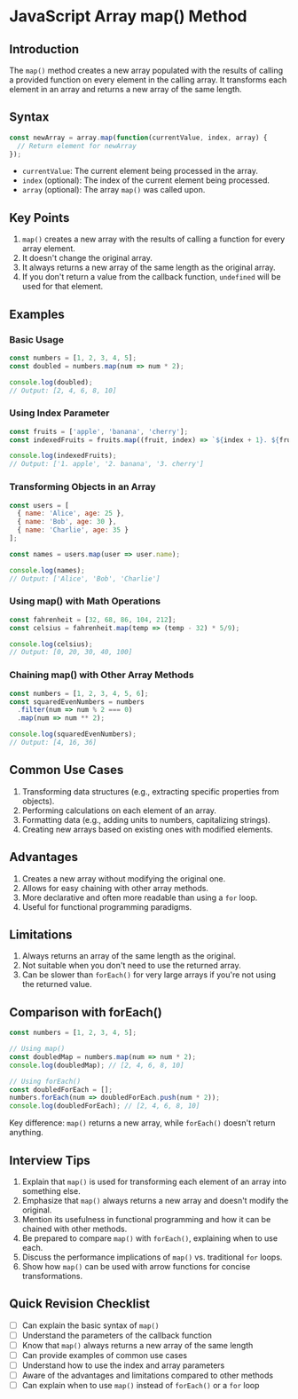 # JavaScript Array map() Method

## Introduction

The `map()` method creates a new array populated with the results of calling a provided function on every element in the calling array. It transforms each element in an array and returns a new array of the same length.

## Syntax

```javascript
const newArray = array.map(function(currentValue, index, array) {
  // Return element for newArray
});
```

- `currentValue`: The current element being processed in the array.
- `index` (optional): The index of the current element being processed.
- `array` (optional): The array `map()` was called upon.

## Key Points

1. `map()` creates a new array with the results of calling a function for every array element.
2. It doesn't change the original array.
3. It always returns a new array of the same length as the original array.
4. If you don't return a value from the callback function, `undefined` will be used for that element.

## Examples

### Basic Usage

```javascript
const numbers = [1, 2, 3, 4, 5];
const doubled = numbers.map(num => num * 2);

console.log(doubled);
// Output: [2, 4, 6, 8, 10]
```

### Using Index Parameter

```javascript
const fruits = ['apple', 'banana', 'cherry'];
const indexedFruits = fruits.map((fruit, index) => `${index + 1}. ${fruit}`);

console.log(indexedFruits);
// Output: ['1. apple', '2. banana', '3. cherry']
```

### Transforming Objects in an Array

```javascript
const users = [
  { name: 'Alice', age: 25 },
  { name: 'Bob', age: 30 },
  { name: 'Charlie', age: 35 }
];

const names = users.map(user => user.name);

console.log(names);
// Output: ['Alice', 'Bob', 'Charlie']
```

### Using map() with Math Operations

```javascript
const fahrenheit = [32, 68, 86, 104, 212];
const celsius = fahrenheit.map(temp => (temp - 32) * 5/9);

console.log(celsius);
// Output: [0, 20, 30, 40, 100]
```

### Chaining map() with Other Array Methods

```javascript
const numbers = [1, 2, 3, 4, 5, 6];
const squaredEvenNumbers = numbers
  .filter(num => num % 2 === 0)
  .map(num => num ** 2);

console.log(squaredEvenNumbers);
// Output: [4, 16, 36]
```

## Common Use Cases

1. Transforming data structures (e.g., extracting specific properties from objects).
2. Performing calculations on each element of an array.
3. Formatting data (e.g., adding units to numbers, capitalizing strings).
4. Creating new arrays based on existing ones with modified elements.

## Advantages

1. Creates a new array without modifying the original one.
2. Allows for easy chaining with other array methods.
3. More declarative and often more readable than using a `for` loop.
4. Useful for functional programming paradigms.

## Limitations

1. Always returns an array of the same length as the original.
2. Not suitable when you don't need to use the returned array.
3. Can be slower than `forEach()` for very large arrays if you're not using the returned value.

## Comparison with forEach()

```javascript
const numbers = [1, 2, 3, 4, 5];

// Using map()
const doubledMap = numbers.map(num => num * 2);
console.log(doubledMap); // [2, 4, 6, 8, 10]

// Using forEach()
const doubledForEach = [];
numbers.forEach(num => doubledForEach.push(num * 2));
console.log(doubledForEach); // [2, 4, 6, 8, 10]
```

Key difference: `map()` returns a new array, while `forEach()` doesn't return anything.

## Interview Tips

1. Explain that `map()` is used for transforming each element of an array into something else.
2. Emphasize that `map()` always returns a new array and doesn't modify the original.
3. Mention its usefulness in functional programming and how it can be chained with other methods.
4. Be prepared to compare `map()` with `forEach()`, explaining when to use each.
5. Discuss the performance implications of `map()` vs. traditional `for` loops.
6. Show how `map()` can be used with arrow functions for concise transformations.

## Quick Revision Checklist

- [ ] Can explain the basic syntax of `map()`
- [ ] Understand the parameters of the callback function
- [ ] Know that `map()` always returns a new array of the same length
- [ ] Can provide examples of common use cases
- [ ] Understand how to use the index and array parameters
- [ ] Aware of the advantages and limitations compared to other methods
- [ ] Can explain when to use `map()` instead of `forEach()` or a `for` loop
